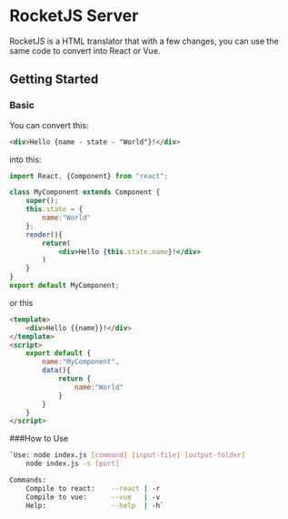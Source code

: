 # RocketJS Server
RocketJS is a HTML translator that with a few changes, you can use the same code to convert into React or Vue.
## Getting Started
### Basic
You can convert this:
```html
<div>Hello {name - state - "World"}!</div>
```
into this:
```jsx
import React, {Component} from "react";

class MyComponent extends Component {
	super();
    this.state = {
    	name:"World"
    };
    render(){
    	return(
        	<div>Hello {this.state.name}!</div>
		)
    }
}
export default MyComponent;
```
or this
```html
<template>
	<div>Hello {{name}}!</div>
</template>
<script>
	export default {
    	name:"MyComponent",
        data(){
        	return {
            	name:"World"
            }
		}
    }
</script>
```
###How to Use
```bash
`Use: node index.js [command] [input-file] [output-folder]
	node index.js -s [port]

Commands:
    Compile to react:    --react | -r
    Compile to vue:      --vue   | -v
    Help:                --help  | -h`
```